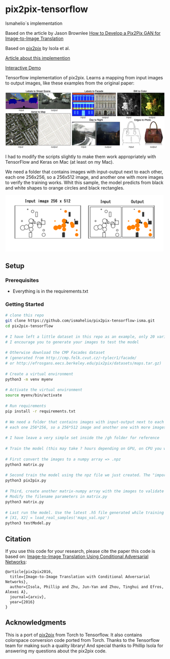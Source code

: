 # pix2pix-tensorflow

Ismahelio´s implementation

Based on the article by Jason Brownlee [How to Develop a Pix2Pix GAN for Image-to-Image Translation](https://machinelearningmastery.com/how-to-develop-a-pix2pix-gan-for-image-to-image-translation/)

Based on [pix2pix](https://phillipi.github.io/pix2pix/) by Isola et al.

[Article about this implemention](https://affinelayer.com/pix2pix/)

[Interactive Demo](https://affinelayer.com/pixsrv/)

Tensorflow implementation of pix2pix.  Learns a mapping from input images to output images, like these examples from the original paper:

<img src="docs/examples.jpg" width="900px"/>

I had to modify the scripts slightly to make them work appropriately with TensorFlow and Keras on Mac (at least on my Mac).


We need a folder that contains images with input-output next to each other, each one 256x256, so a 256x512 image, and another one with more images to verify the training works. Whit this sample, the model predicts from black and white shapes to orange circles and black rectangles.

<img src="docs/sample.png" width="500px"/>



## Setup

### Prerequisites
- Everything is in the requirements.txt


### Getting Started

```sh
# clone this repo
git clone https://github.com/ismahelio/pix2pix-tensorflow-isma.git
cd pix2pix-tensorflow

# I have left a little dataset in this repo as an example, only 20 variations. 
# I encourage you to generate your images to test the model

# Otherwise download the CMP Facades dataset 
# (generated from http://cmp.felk.cvut.cz/~tylecr1/facade/ 
# or http://efrosgans.eecs.berkeley.edu/pix2pix/datasets/maps.tar.gz)

# Create a virtual environment
python3 -m venv myenv

# Activate the virtual environment
source myenv/bin/activate

# Run requirements
pip install -r requirements.txt

# We need a folder that contains images with input-output next to each other: 
# each one 256*256, so a 256*512 image and another one with more images to verify the trainning worked

# I have leave a very simple set inside the /gh folder for reference

# Train the model (this may take ? hours depending on GPU, on CPU you will be waiting for a bit)

# First convert the images to a numpy array => .npz
python3 matrix.py 

# Second train the model using the npz file we just created. The "important" part where to define the npz file is at the bottom.
python3 pix2pix.py 

# Third, create another matrix-numpy array with the images to validate the model 
# Modify the filename parameters in matrix.py 
python3 matrix.py 

# Last run the model. Use the latest .h5 file generated while training 
# [X1, X2] = load_real_samples('maps_val.npz')
python3 testModel.py 

```


## Citation
If you use this code for your research, please cite the paper this code is based on: <a href="https://arxiv.org/pdf/1611.07004v1.pdf">Image-to-Image Translation Using Conditional Adversarial Networks</a>:

```
@article{pix2pix2016,
  title={Image-to-Image Translation with Conditional Adversarial Networks},
  author={Isola, Phillip and Zhu, Jun-Yan and Zhou, Tinghui and Efros, Alexei A},
  journal={arxiv},
  year={2016}
}
```

## Acknowledgments
This is a port of [pix2pix](https://github.com/phillipi/pix2pix) from Torch to Tensorflow.  It also contains colorspace conversion code ported from Torch.  Thanks to the Tensorflow team for making such a quality library!  And special thanks to Phillip Isola for answering my questions about the pix2pix code.
